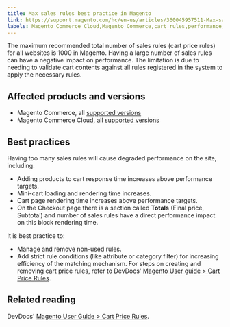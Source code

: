 ```yaml
---
title: Max sales rules best practice in Magento
link: https://support.magento.com/hc/en-us/articles/360045957511-Max-sales-rules-best-practice-in-Magento
labels: Magento Commerce Cloud,Magento Commerce,cart_rules,performance,price,2.3,best practices,2.3.x,2.4,2.4.x,cart
---
```


The maximum recommended total number of sales rules (cart price rules) for all websites is 1000 in Magento. Having a large number of sales rules can have a negative impact on performance. The limitation is due to needing to validate cart contents against all rules registered in the system to apply the necessary rules.

 Affected products and versions
------------------------------

 
 * Magento Commerce, all [supported versions](https://magento.com/sites/default/files/magento-software-lifecycle-policy.pdf) 
 * Magento Commerce Cloud, all [supported versions](https://magento.com/sites/default/files/magento-software-lifecycle-policy.pdf) 
 
 Best practices
--------------

 Having too many sales rules will cause degraded performance on the site, including:

 
 * Adding products to cart response time increases above performance targets.
 * Mini-cart loading and rendering time increases.
 * Cart page rendering time increases above performance targets.
 * On the Checkout page there is a section called **Totals** (Final price, Subtotal) and number of sales rules have a direct performance impact on this block rendering time.
 
 It is best practice to:

 
 * Manage and remove non-used rules. 
 * Add strict rule conditions (like attribute or category filter) for increasing efficiency of the matching mechanism. For steps on creating and removing cart price rules, refer to DevDocs' [Magento User guide > Cart Price Rules](https://docs.magento.com/user-guide/marketing/price-rules-cart-create.html). 
 
 Related reading
---------------

 DevDocs' [Magento User Guide > Cart Price Rules](https://docs.magento.com/user-guide/marketing/price-rules-cart.html?itm_source=merchdocs&itm_medium=search_page&itm_campaign=federated_search&itm_term=access%20price%20rule).

